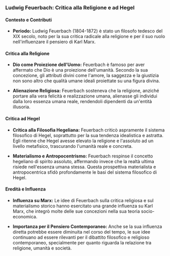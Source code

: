 ### Ludwig Feuerbach: Critica alla Religione e ad Hegel

#### Contesto e Contributi

- **Periodo:** Ludwig Feuerbach (1804-1872) è stato un filosofo tedesco del XIX secolo, noto per la sua critica radicale alla religione e per il suo ruolo nell'influenzare il pensiero di Karl Marx.

#### Critica alla Religione

- **Dio come Proiezione dell'Uomo:** Feuerbach è famoso per aver affermato che Dio è una proiezione dell'umanità. Secondo la sua concezione, gli attributi divini come l'amore, la saggezza e la giustizia non sono altro che qualità umane ideali proiettate su una figura divina.

- **Alienazione Religiosa:** Feuerbach sosteneva che la religione, anziché portare alla vera felicità e realizzazione umana, alienasse gli individui dalla loro essenza umana reale, rendendoli dipendenti da un'entità illusoria.

#### Critica ad Hegel

- **Critica alla Filosofia Hegeliana:** Feuerbach criticò aspramente il sistema filosofico di Hegel, soprattutto per la sua tendenza idealistica e astratta. Egli ritenne che Hegel avesse elevato la religione e l'assoluto ad un livello metafisico, trascurando l'umanità reale e concreta.

- **Materialismo e Antropocentrismo:** Feuerbach respinse il concetto hegeliano di spirito assoluto, affermando invece che la realtà ultima risiede nell'essenza umana stessa. Questa prospettiva materialista e antropocentrica sfidò profondamente le basi del sistema filosofico di Hegel.

#### Eredità e Influenza

- **Influenza su Marx:** Le idee di Feuerbach sulla critica religiosa e sul materialismo storico hanno esercitato una grande influenza su Karl Marx, che integrò molte delle sue concezioni nella sua teoria socio-economica.

- **Importanza per il Pensiero Contemporaneo:** Anche se la sua influenza diretta potrebbe essere diminuita nel corso del tempo, le sue idee continuano ad essere rilevanti per il dibattito filosofico e religioso contemporaneo, specialmente per quanto riguarda la relazione tra religione, umanità e società.